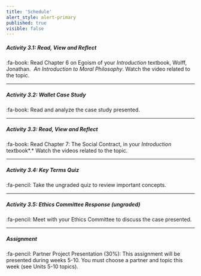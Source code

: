```yaml
---
title: 'Schedule'
alert_style: alert-primary
published: true
visible: false
---
```



##### Activity 3.1: Read, View and Reflect
:fa-book: Read Chapter 6 on Egoism of your *Introduction* textbook, Wolff, Jonathan.  *An Introduction to Moral Philosophy*. Watch the video related to the topic.

---
##### Activity 3.2: Wallet Case Study
:fa-book: Read and analyze the case study presented.

---
##### Activity 3.3: Read, View and Reflect
:fa-book: Read Chapter 7: The Social Contract, in your *Introduction* textbook*.* Watch the videos related to the topic.

---
##### Activity 3.4: Key Terms Quiz
:fa-pencil: Take the ungraded quiz to review important concepts.

---
##### Activity 3.5: Ethics Committee Response (ungraded)
:fa-pencil: Meet with your Ethics Committee to discuss the case presented.

---
##### **Assignment**
:fa-pencil: Partner Project Presentation (30%):
This assignment will be presented during weeks 5-10. You must choose a partner and topic this week (see Units 5-10 topics).
